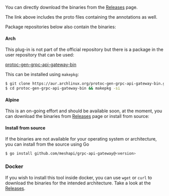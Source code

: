 You can directly download the binaries from the [Releases](https://github.com/meshapi/grpc-api-gateway/releases) page.

The link above includes the proto files containing the annotations as well.

Package repositories below also contain the binaries:

#### Arch

This plug-in is not part of the official repository but there is a package in the user repository that can be used:

[protoc-gen-grpc-api-gateway-bin](https://aur.archlinux.org/packages/protoc-gen-grpc-api-gateway-bin)

This can be installed using `makepkg`:

```sh
$ git clone https://aur.archlinux.org/protoc-gen-grpc-api-gateway-bin.git
$ cd protoc-gen-grpc-api-gateway-bin && makepkg -si
```

#### Alpine

This is an on-going effort and should be available soon, at the moment, you can download the binaries from
[Releases](https://github.com/meshapi/grpc-api-gateway/releases) page or install from source:

#### Install from source

If the binaries are not available for your operating system or architecture,
you can install from the source using Go

```sh
$ go install github.com/meshapi/grpc-api-gateway@<version>
```

### Docker

If you wish to install this tool inside docker, you can use `wget` or `curl` to download the binaries for the intended architecture. Take a look at the [Releases](https://github.com/meshapi/grpc-api-gateway/releases).
